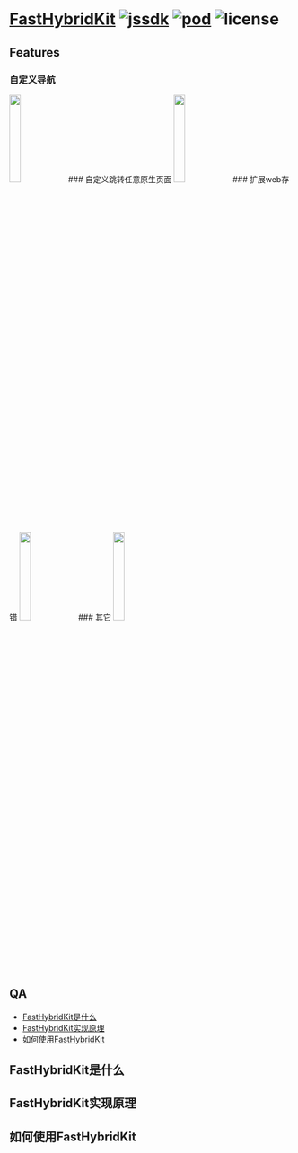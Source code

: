 # [FastHybridKit](http://361teach.com/2019/04/08/FastHybridKit/) [ ![jssdk](https://img.shields.io/badge/jssdk-0.0.1-green.svg)](http://mianshizhijia.oss-cn-hangzhou.aliyuncs.com/FastHybridKit/jssdk.js) [![pod](https://img.shields.io/badge/pod-1.6.1-brightgreen.svg)](https://cocoapods.org/) ![license](https://img.shields.io/badge/license-MIT-yellow.svg)

## Features
### 自定义导航
<img src="http://mianshizhijia.oss-cn-hangzhou.aliyuncs.com/resourse_image/nav.gif" width="20%">
### 自定义跳转任意原生页面
<img src="http://mianshizhijia.oss-cn-hangzhou.aliyuncs.com/resourse_image/toNative.gif" width="20%">
### 扩展web存错
<img src="http://mianshizhijia.oss-cn-hangzhou.aliyuncs.com/resourse_image/storage.gif" width="20%">
### 其它
<img src="http://mianshizhijia.oss-cn-hangzhou.aliyuncs.com/resourse_image/other.gif" width="20%">

## QA
- [FastHybridKit是什么](#FastHybridKit是什么)
- [FastHybridKit实现原理](#FastHybridKit实现原理)
- [如何使用FastHybridKit](#如何使用FastHybridKit)

## FastHybridKit是什么

## FastHybridKit实现原理

## 如何使用FastHybridKit
